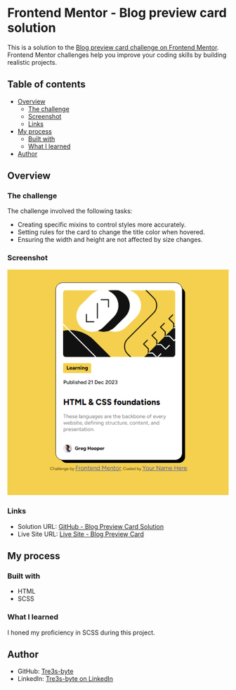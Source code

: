 # Frontend Mentor - Blog preview card solution

This is a solution to the [Blog preview card challenge on Frontend Mentor](https://www.frontendmentor.io/challenges/blog-preview-card-ckPaj01IcS). Frontend Mentor challenges help you improve your coding skills by building realistic projects.

## Table of contents

- [Overview](#overview)
  - [The challenge](#the-challenge)
  - [Screenshot](#screenshot)
  - [Links](#links)
- [My process](#my-process)
  - [Built with](#built-with)
  - [What I learned](#what-i-learned)
- [Author](#author)

## Overview

### The challenge

The challenge involved the following tasks:

- Creating specific mixins to control styles more accurately.
- Setting rules for the card to change the title color when hovered.
- Ensuring the width and height are not affected by size changes.

### Screenshot

![Blog Preview Card](./design/Preview.png)

### Links

- Solution URL: [GitHub - Blog Preview Card Solution](https://github.com/Tre3s-byte/blog-preview-card-main)
- Live Site URL: [Live Site - Blog Preview Card](https://tre3s-byte.github.io/blog-preview-card-main/)

## My process

### Built with

- HTML
- SCSS

### What I learned

I honed my proficiency in SCSS during this project.

## Author

- GitHub: [Tre3s-byte](https://github.com/Tre3s-byte/)
- LinkedIn: [Tre3s-byte on LinkedIn](https://www.linkedin.com/in/tre3s-byte/)
